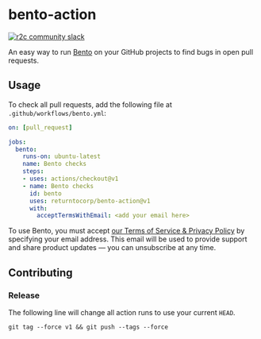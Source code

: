 # bento-action

[![r2c community slack](https://img.shields.io/badge/r2c_slack-join-brightgreen?style=for-the-badge&logo=slack&labelColor=4A154B)](https://join.slack.com/t/r2c-community/shared_invite/enQtNjU0NDYzMjAwODY4LWE3NTg1MGNhYTAwMzk5ZGRhMjQ2MzVhNGJiZjI1ZWQ0NjQ2YWI4ZGY3OGViMGJjNzA4ODQ3MjEzOWExNjZlNTA)

An easy way to run [Bento](https://github.com/returntocorp/bento) on your GitHub projects
to find bugs in open pull requests.

## Usage

To check all pull requests, add the following file at `.github/workflows/bento.yml`:

```yaml
on: [pull_request]

jobs:
  bento:
    runs-on: ubuntu-latest
    name: Bento checks
    steps:
    - uses: actions/checkout@v1
    - name: Bento checks
      id: bento
      uses: returntocorp/bento-action@v1
      with:
        acceptTermsWithEmail: <add your email here>
```

To use Bento, you must accept [our Terms of Service & Privacy Policy](https://bento.dev/privacy)
by specifying your email address.
This email will be used to provide support and share product updates
— you can unsubscribe at any time.

## Contributing

### Release

The following line will change all action runs to use your current `HEAD`.

``` 
git tag --force v1 && git push --tags --force
```